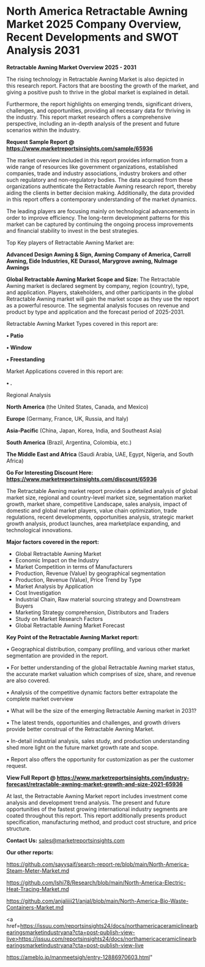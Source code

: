 # North America Retractable Awning Market 2025 Company Overview, Recent Developments and SWOT Analysis 2031

<Strong> Retractable Awning Market Overview 2025 - 2031</strong>

The rising technology in Retractable Awning Market is also depicted in this research report. Factors that are boosting the growth of the market, and giving a positive push to thrive in the global market is explained in detail.

Furthermore, the report highlights on emerging trends, significant drivers, challenges, and opportunities, providing all necessary data for thriving in the industry. This report market research offers a comprehensive perspective, including an in-depth analysis of the present and future scenarios within the industry.

<strong>Request Sample Report @ <a href=https://www.marketreportsinsights.com/sample/65936>https://www.marketreportsinsights.com/sample/65936</a></strong>

The market overview included in this report provides information from a wide range of resources like government organizations, established companies, trade and industry associations, industry brokers and other such regulatory and non-regulatory bodies. The data acquired from these organizations authenticate the Retractable Awning research report, thereby aiding the clients in better decision making. Additionally, the data provided in this report offers a contemporary understanding of the market dynamics.

The leading players are focusing mainly on technological advancements in order to improve efficiency. The long-term development patterns for this market can be captured by continuing the ongoing process improvements and financial stability to invest in the best strategies.

Top Key players of Retractable Awning Market are:

<strong>Advanced Design Awning & Sign, Awning Company of America, Carroll Awning, Eide Industries, KE Durasol, Marygrove awning, NuImage Awnings</strong>

<strong><b>Global Retractable Awning Market Scope and Size:</b></strong>
The Retractable Awning market is declared segment by company, region (country), type, and application. Players, stakeholders, and other participants in the global Retractable Awning market will gain the market scope as they use the report as a powerful resource. The segmental analysis focuses on revenue and product by type and application and the forecast period of 2025-2031.

Retractable Awning Market Types covered in this report are:

<strong>• Patio

• Window

• Freestanding</strong>

Market Applications covered in this report are:

<strong>• .</strong> 

Regional Analysis

<strong>North America</strong> (the United States, Canada, and Mexico)

<strong>Europe</strong> (Germany, France, UK, Russia, and Italy)

<strong>Asia-Pacific</strong> (China, Japan, Korea, India, and Southeast Asia)

<strong>South America</strong> (Brazil, Argentina, Colombia, etc.)

<strong>The Middle East and Africa</strong> (Saudi Arabia, UAE, Egypt, Nigeria, and South Africa)

<strong>Go For Interesting Discount Here: <a href=https://www.marketreportsinsights.com/discount/65936>https://www.marketreportsinsights.com/discount/65936</a></strong>

The Retractable Awning market report provides a detailed analysis of global market size, regional and country-level market size, segmentation market growth, market share, competitive Landscape, sales analysis, impact of domestic and global market players, value chain optimization, trade regulations, recent developments, opportunities analysis, strategic market growth analysis, product launches, area marketplace expanding, and technological innovations.

<strong><b>Major factors covered in the report:</b></strong>
<ul>
  <li>Global Retractable Awning Market </li>
  <li>Economic Impact on the Industry</li>
  <li>Market Competition in terms of Manufacturers</li>
  <li>Production, Revenue (Value) by geographical segmentation</li>
  <li>Production, Revenue (Value), Price Trend by Type</li>
  <li>Market Analysis by Application</li>
  <li>Cost Investigation</li>
  <li>Industrial Chain, Raw material sourcing strategy and Downstream Buyers</li>
  <li>Marketing Strategy comprehension, Distributors and Traders</li>
  <li>Study on Market Research Factors</li>
  <li>Global Retractable Awning Market Forecast</li>
</ul>

<strong><b>Key Point of the Retractable Awning Market report:</b></strong>

• Geographical distribution, company profiling, and various other market segmentation are provided in the report.

• For better understanding of the global Retractable Awning market status, the accurate market valuation which comprises of size, share, and revenue are also covered.

• Analysis of the competitive dynamic factors better extrapolate the complete market overview

• What will be the size of the emerging Retractable Awning market in 2031?

• The latest trends, opportunities and challenges, and growth drivers provide better construal of the Retractable Awning Market.

• In-detail industrial analysis, sales study, and production understanding shed more light on the future market growth rate and scope.

• Report also offers the opportunity for customization as per the customer request.

<strong><b>View Full Report @ <a href=https://www.marketreportsinsights.com/industry-forecast/retractable-awning-market-growth-and-size-2021-65936>https://www.marketreportsinsights.com/industry-forecast/retractable-awning-market-growth-and-size-2021-65936</a></b></strong>


At last, the Retractable Awning Market report includes investment come analysis and development trend analysis. The present and future opportunities of the fastest growing international industry segments are coated throughout this report. This report additionally presents product specification, manufacturing method, and product cost structure, and price structure.

<strong>Contact Us:</strong>
sales@marketreportsinsights.com

<strong>Our other reports:</strong>

<a href=https://github.com/sayysaif/search-report-re/blob/main/North-America-Steam-Meter-Market.md>https://github.com/sayysaif/search-report-re/blob/main/North-America-Steam-Meter-Market.md</a>

<a href=https://github.com/Ishi78/Research/blob/main/North-America-Electric-Heat-Tracing-Market.md>https://github.com/Ishi78/Research/blob/main/North-America-Electric-Heat-Tracing-Market.md</a>

<a href=https://github.com/anjaliiii21/anjal/blob/main/North-America-Bio-Waste-Containers-Market.md>https://github.com/anjaliiii21/anjal/blob/main/North-America-Bio-Waste-Containers-Market.md</a>

<a href=https://issuu.com/reportsinsights24/docs/northamericaceramiclinearbearingsmarketindustryana?cta=post-publish-view-live>https://issuu.com/reportsinsights24/docs/northamericaceramiclinearbearingsmarketindustryana?cta=post-publish-view-live</a>

<a href=https://ameblo.jp/manmeetsigh/entry-12886970603.html>https://ameblo.jp/manmeetsigh/entry-12886970603.html</a>"
